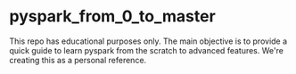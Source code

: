 # pyspark_from_0_to_master
This repo has educational purposes only. The main objective is to provide a quick guide to learn pyspark from the scratch to advanced features. We're creating this as a personal reference.
